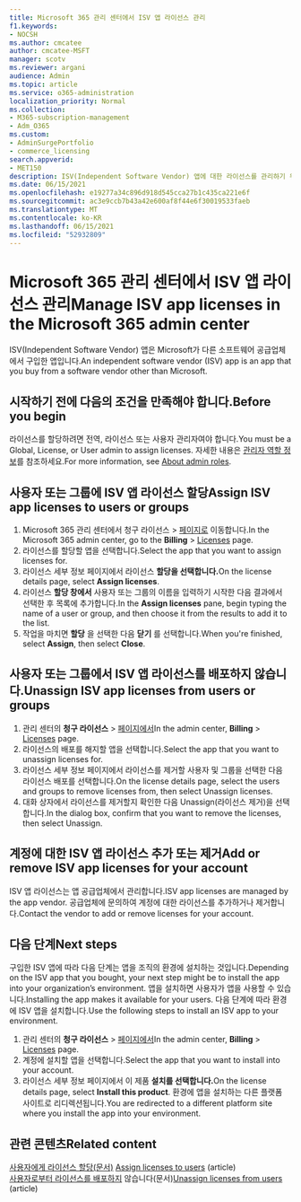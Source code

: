 ```yaml
---
title: Microsoft 365 관리 센터에서 ISV 앱 라이선스 관리
f1.keywords:
- NOCSH
ms.author: cmcatee
author: cmcatee-MSFT
manager: scotv
ms.reviewer: argani
audience: Admin
ms.topic: article
ms.service: o365-administration
localization_priority: Normal
ms.collection:
- M365-subscription-management
- Adm_O365
ms.custom:
- AdminSurgePortfolio
- commerce_licensing
search.appverid:
- MET150
description: ISV(Independent Software Vendor) 앱에 대한 라이선스를 관리하기 위한 방법을 Microsoft 365 관리합니다.
ms.date: 06/15/2021
ms.openlocfilehash: e19277a34c896d918d545cca27b1c435ca221e6f
ms.sourcegitcommit: ac3e9ccb7b43a42e600af8f44e6f30019533faeb
ms.translationtype: MT
ms.contentlocale: ko-KR
ms.lasthandoff: 06/15/2021
ms.locfileid: "52932809"
---
```

# <a name="manage-isv-app-licenses-in-the-microsoft-365-admin-center"></a><span data-ttu-id="84092-103">Microsoft 365 관리 센터에서 ISV 앱 라이선스 관리</span><span class="sxs-lookup"><span data-stu-id="84092-103">Manage ISV app licenses in the Microsoft 365 admin center</span></span>

<span data-ttu-id="84092-104">ISV(Independent Software Vendor) 앱은 Microsoft가 다른 소프트웨어 공급업체에서 구입한 앱입니다.</span><span class="sxs-lookup"><span data-stu-id="84092-104">An independent software vendor (ISV) app is an app that you buy from a software vendor other than Microsoft.</span></span>

## <a name="before-you-begin"></a><span data-ttu-id="84092-105">시작하기 전에 다음의 조건을 만족해야 합니다.</span><span class="sxs-lookup"><span data-stu-id="84092-105">Before you begin</span></span>

<span data-ttu-id="84092-106">라이선스를 할당하려면 전역, 라이선스 또는 사용자 관리자여야 합니다.</span><span class="sxs-lookup"><span data-stu-id="84092-106">You must be a Global, License, or User admin to assign licenses.</span></span> <span data-ttu-id="84092-107">자세한 내용은 [관리자 역할 정보](../../admin/add-users/about-admin-roles.md)를 참조하세요.</span><span class="sxs-lookup"><span data-stu-id="84092-107">For more information, see [About admin roles](../../admin/add-users/about-admin-roles.md).</span></span>

## <a name="assign-isv-app-licenses-to-users-or-groups"></a><span data-ttu-id="84092-108">사용자 또는 그룹에 ISV 앱 라이선스 할당</span><span class="sxs-lookup"><span data-stu-id="84092-108">Assign ISV app licenses to users or groups</span></span>

1. <span data-ttu-id="84092-109">Microsoft 365 관리 센터에서 청구 라이선스   >  <a href="https://go.microsoft.com/fwlink/p/?linkid=842264" target="_blank">페이지로</a> 이동합니다.</span><span class="sxs-lookup"><span data-stu-id="84092-109">In the Microsoft 365 admin center, go to the **Billing** > <a href="https://go.microsoft.com/fwlink/p/?linkid=842264" target="_blank">Licenses</a> page.</span></span>
2. <span data-ttu-id="84092-110">라이선스를 할당할 앱을 선택합니다.</span><span class="sxs-lookup"><span data-stu-id="84092-110">Select the app that you want to assign licenses for.</span></span>
3. <span data-ttu-id="84092-111">라이선스 세부 정보 페이지에서 라이선스 **할당을 선택합니다.**</span><span class="sxs-lookup"><span data-stu-id="84092-111">On the license details page, select **Assign licenses**.</span></span>
4. <span data-ttu-id="84092-112">라이선스 **할당 창에서** 사용자 또는 그룹의 이름을 입력하기 시작한 다음 결과에서 선택한 후 목록에 추가합니다.</span><span class="sxs-lookup"><span data-stu-id="84092-112">In the **Assign licenses** pane, begin typing the name of a user or group, and then choose it from the results to add it to the list.</span></span>
5. <span data-ttu-id="84092-113">작업을 마치면 **할당** 을 선택한 다음 **닫기** 를 선택합니다.</span><span class="sxs-lookup"><span data-stu-id="84092-113">When you're finished, select **Assign**, then select **Close**.</span></span>

## <a name="unassign-isv-app-licenses-from-users-or-groups"></a><span data-ttu-id="84092-114">사용자 또는 그룹에서 ISV 앱 라이선스를 배포하지 않습니다.</span><span class="sxs-lookup"><span data-stu-id="84092-114">Unassign ISV app licenses from users or groups</span></span>

1. <span data-ttu-id="84092-115">관리 센터의 **청구 라이선스**  >  <a href="https://go.microsoft.com/fwlink/p/?linkid=842264" target="_blank">페이지에서</a></span><span class="sxs-lookup"><span data-stu-id="84092-115">In the admin center, **Billing** > <a href="https://go.microsoft.com/fwlink/p/?linkid=842264" target="_blank">Licenses</a> page.</span></span>
2. <span data-ttu-id="84092-116">라이선스의 배포를 해지할 앱을 선택합니다.</span><span class="sxs-lookup"><span data-stu-id="84092-116">Select the app that you want to unassign licenses for.</span></span>
3. <span data-ttu-id="84092-117">라이선스 세부 정보 페이지에서 라이선스를 제거할 사용자 및 그룹을 선택한 다음 라이선스 배포를 선택합니다.</span><span class="sxs-lookup"><span data-stu-id="84092-117">On the license details page, select the users and groups to remove licenses from, then select Unassign licenses.</span></span>
4. <span data-ttu-id="84092-118">대화 상자에서 라이선스를 제거할지 확인한 다음 Unassign(라이선스 제거)을 선택합니다.</span><span class="sxs-lookup"><span data-stu-id="84092-118">In the dialog box, confirm that you want to remove the licenses, then select Unassign.</span></span>

## <a name="add-or-remove-isv-app-licenses-for-your-account"></a><span data-ttu-id="84092-119">계정에 대한 ISV 앱 라이선스 추가 또는 제거</span><span class="sxs-lookup"><span data-stu-id="84092-119">Add or remove ISV app licenses for your account</span></span>

<span data-ttu-id="84092-120">ISV 앱 라이선스는 앱 공급업체에서 관리합니다.</span><span class="sxs-lookup"><span data-stu-id="84092-120">ISV app licenses are managed by the app vendor.</span></span> <span data-ttu-id="84092-121">공급업체에 문의하여 계정에 대한 라이선스를 추가하거나 제거합니다.</span><span class="sxs-lookup"><span data-stu-id="84092-121">Contact the vendor to add or remove licenses for your account.</span></span>

## <a name="next-steps"></a><span data-ttu-id="84092-122">다음 단계</span><span class="sxs-lookup"><span data-stu-id="84092-122">Next steps</span></span>

<span data-ttu-id="84092-123">구입한 ISV 앱에 따라 다음 단계는 앱을 조직의 환경에 설치하는 것입니다.</span><span class="sxs-lookup"><span data-stu-id="84092-123">Depending on the ISV app that you bought, your next step might be to install the app into your organization’s environment.</span></span> <span data-ttu-id="84092-124">앱을 설치하면 사용자가 앱을 사용할 수 있습니다.</span><span class="sxs-lookup"><span data-stu-id="84092-124">Installing the app makes it available for your users.</span></span> <span data-ttu-id="84092-125">다음 단계에 따라 환경에 ISV 앱을 설치합니다.</span><span class="sxs-lookup"><span data-stu-id="84092-125">Use the following steps to install an ISV app to your environment.</span></span>

1. <span data-ttu-id="84092-126">관리 센터의 **청구 라이선스**  >  <a href="https://go.microsoft.com/fwlink/p/?linkid=842264" target="_blank">페이지에서</a></span><span class="sxs-lookup"><span data-stu-id="84092-126">In the admin center, **Billing** > <a href="https://go.microsoft.com/fwlink/p/?linkid=842264" target="_blank">Licenses</a> page.</span></span>
2. <span data-ttu-id="84092-127">계정에 설치할 앱을 선택합니다.</span><span class="sxs-lookup"><span data-stu-id="84092-127">Select the app that you want to install into your account.</span></span>
3. <span data-ttu-id="84092-128">라이선스 세부 정보 페이지에서 이 제품 **설치를 선택합니다.**</span><span class="sxs-lookup"><span data-stu-id="84092-128">On the license details page, select **Install this product**.</span></span> <span data-ttu-id="84092-129">환경에 앱을 설치하는 다른 플랫폼 사이트로 리디렉션됩니다.</span><span class="sxs-lookup"><span data-stu-id="84092-129">You are redirected to a different platform site where you install the app into your environment.</span></span>

## <a name="related-content"></a><span data-ttu-id="84092-130">관련 콘텐츠</span><span class="sxs-lookup"><span data-stu-id="84092-130">Related content</span></span>

<span data-ttu-id="84092-131">[사용자에게 라이선스 할당(문서)](../../admin/manage/assign-licenses-to-users.md) </span><span class="sxs-lookup"><span data-stu-id="84092-131">[Assign licenses to users](../../admin/manage/assign-licenses-to-users.md) (article) </span></span>\
<span data-ttu-id="84092-132">[사용자로부터 라이선스를 배포하지](../../admin/manage/remove-licenses-from-users.md) 않습니다(문서)</span><span class="sxs-lookup"><span data-stu-id="84092-132">[Unassign licenses from users](../../admin/manage/remove-licenses-from-users.md) (article)</span></span>
